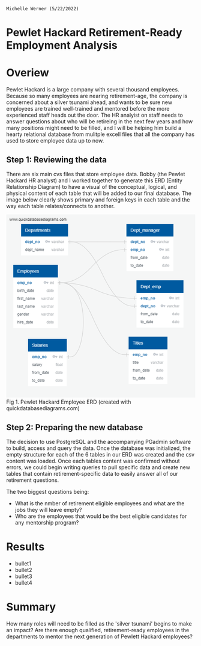                                                                                            Michelle Werner (5/22/2022)
# Pewlet Hackard Retirement-Ready Employment Analysis

# Overiew
Pewlet Hackard is a large company with several thousand employees. Because so many employees are nearing retirement-age, the company is concerned about a silver tsunami ahead, and wants to be sure new employees are trained well-trained and mentored before the more experienced staff heads out the door.  The HR analyist on staff needs to answer questions about who will be retireing in the next few years and how many positions might need to be filled, and I will be helping him build a hearty relational database from mulitple excell files that all the company has used to store employee data up to now.

## Step 1: Reviewing the data
There are six main cvs files that store employee data.  Bobby (the Pewlet Hackard HR analyst) and I worked together to generate this ERD (Entity Relationship Diagram) to have a visual of the conceptual, logical, and physical content of each table that will be added to our final database. The image below clearly shows primary and foreign keys in each table and the way each table relates/connects to another.

<img src="https://raw.githubusercontent.com/miwermi/pewlett-hackard-analysis/main/EmployeeDB.png" alt="Fig 1. Pewlet Hackard Employee ERD" />
Fig 1. Pewlet Hackard Employee ERD (created with quickdatabasediagrams.com)

## Step 2: Preparing the new database
The decision to use PostgreSQL and the accompanying PGadmin software to build, access and query the data. Once the database was initialized, the empty structure for each of the 6 tables in our ERD was created and the csv content was loaded. Once each tables content was confirmed without errors, we could begin writing queries to pull specific data and create new tables that contain retirement-specific data to easily answer all of our retirement questions.

The two biggest questions being:
- What is the nmber of retirement eligible employees and what are the jobs they will leave empty?
- Who are the employees that would be the best eligible candidates for any mentorship program?

# Results

 - bullet1
 - bullet2
 - bullet3
 - bullet4

# Summary

How many roles will need to be filled as the 'silver tsunami' begins to make an impact?
Are there enough qualified, retirement-ready employees in the departments to mentor the next generation of Pewlett Hackard employees?
